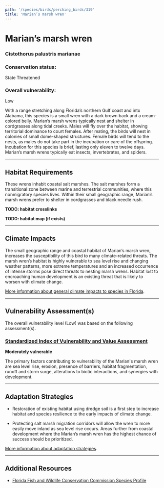 ```yaml
---
path: '/species/birds/perching_birds/319'
title: 'Marian’s marsh wren'
---
```


# Marian’s marsh wren

### Cistothorus palustris marianae

<div id="TopSection">



<div>

### Conservation status:

State Threatened

### Overall vulnerability:

Low

</div>
</div>

With a range stretching along Florida’s northern Gulf coast and into Alabama, this species is a small wren with a dark brown back and a cream-colored belly. Marian’s marsh wrens typically nest and shelter in cordgrasses along tidal creeks. Males will fly over the habitat, showing territorial dominance to court females. After mating, the birds will nest in colonies of small dome-shaped structures. Female birds will tend to the nests, as males do not take part in the incubation or care of the offspring. Incubation for this species is brief, lasting only eleven to twelve days. Marian’s marsh wrens typically eat insects, invertebrates, and spiders.

<hr />

## Habitat Requirements



These wrens inhabit coastal salt marshes.  The salt marshes form a transitional zone between marine and terrestrial communities, where this nonmigratory species lives. Within their small geographic range, Marian’s marsh wrens prefer to shelter in cordgrasses and black needle rush.

**TODO: habitat crosslinks**

**TODO: habitat map (if exists)**

<hr />

## Climate Impacts

The small geographic range and coastal habitat of Marian’s marsh wren, increases the susceptibility of this bird to many climate-related threats.  The marsh wren’s habitat is highly vulnerable to sea level rise and changing weather patterns, more extreme temperatures and an increased occurrence of intense storms pose direct threats to nesting marsh wrens. Habitat lost to encroaching human development is an existing threat that is likely to worsen with climate change.

[More information about general climate impacts to species in Florida](/impacts/species).



<hr />

## Vulnerability Assessment(s)

The overall vulnerability level (Low) was based on the following assessment(s).
#### 
<div class="vulnerability-header">
<h3><a href="/impacts/vulnerability/sivva/species">Standardized Index of Vulnerability and Value Assessment</a></h3>
<b class="moderate">Moderately vulnerable</b>
</div> 

The primary factors contributing to vulnerability of the Marian's marsh wren are sea level rise, erosion, presence of barriers, habitat fragmentation, runoff and storm surge, alterations to biotic interactions, and synergies with development.


<hr />

## Adaptation Strategies

- Restoration of existing habitat using dredge soil is a first step to increase habitat and species resilience to the early impacts of climate change.

- Protecting salt marsh migration corridors will allow the wren to more easily move inland as sea level rise occurs.  Areas further from coastal development where the Marian’s marsh wren has the highest chance of success should be prioritized.

[More information about adaptation strategies](/strategies).

<hr />


## Additional Resources

- [Florida Fish and Wildlife Conservation Commission Species Profile](https://myfwc.com/wildlifehabitats/profiles/birds/songbirds/marians-marsh-wren/)
